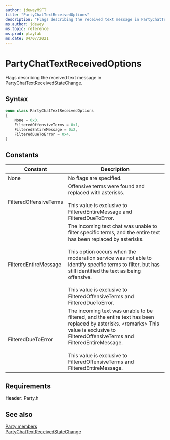 ```yaml
---
author: jdeweyMSFT
title: "PartyChatTextReceivedOptions"
description: "Flags describing the received text message in PartyChatTextReceivedStateChange."
ms.author: jdewey
ms.topic: reference
ms.prod: playfab
ms.date: 04/07/2021
---
```


# PartyChatTextReceivedOptions  

Flags describing the received text message in PartyChatTextReceivedStateChange.    

## Syntax  
  
```cpp
enum class PartyChatTextReceivedOptions    
{  
    None = 0x0,  
    FilteredOffensiveTerms = 0x1,  
    FilteredEntireMessage = 0x2,  
    FilteredDueToError = 0x4,  
}  
```  
  
## Constants  
  
| Constant | Description |
| --- | --- |
| None | No flags are specified. |  
| FilteredOffensiveTerms | Offensive terms were found and replaced with asterisks.<br/><br/> This value is exclusive to FilteredEntireMessage and FilteredDueToError. |  
| FilteredEntireMessage | The incoming text chat was unable to filter specific terms, and the entire text has been replaced by asterisks.<br/><br/> This option occurs when the moderation service was not able to identify specific terms to filter, but has still identified the text as being offensive. <br /><br /> This value is exclusive to FilteredOffensiveTerms and FilteredDueToError. |  
| FilteredDueToError | The incoming text was unable to be filtered, and the entire text has been replaced by asterisks. \<remarks> This value is exclusive to FilteredOffensiveTerms and FilteredEntireMessage. </remarks><br/><br/> This value is exclusive to FilteredOffensiveTerms and FilteredEntireMessage. |  
  
  
## Requirements  
  
**Header:** Party.h
  
## See also  
[Party members](../party_members.md)  
[PartyChatTextReceivedStateChange](../structs/partychattextreceivedstatechange.md)
  
  
